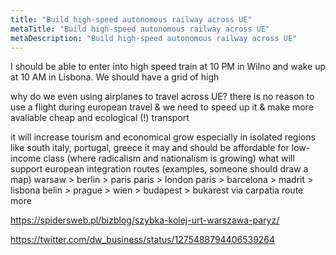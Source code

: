 ```yaml
---
title: "Build high-speed autonomous railway across UE"
metaTitle: "Build high-speed autonomous railway across UE"
metaDescription: "Build high-speed autonomous railway across UE"
---
```


I should be able to enter into high speed train at 10 PM in Wilno and wake up at 10 AM in Lisbona.
We should have a grid of high

why do we even using airplanes to travel across UE?
there is no reason to use a flight during european travel & we need to speed up it & make more avaliable
cheap and ecological (!) transport

it will increase tourism and economical grow especially in isolated regions like south italy, portugal, greece
it may and should be affordable for low-income class (where radicalism and nationalism is growing) what will support european integration
routes (examples, someone should draw a map)
warsaw > berlin > paris
paris > london
paris > barcelona > madrit > lisbona
belin > prague > wien > budapest > bukarest
via carpatia route
more
 

https://spidersweb.pl/bizblog/szybka-kolej-urt-warszawa-paryz/
 
https://twitter.com/dw_business/status/1275488794406539264